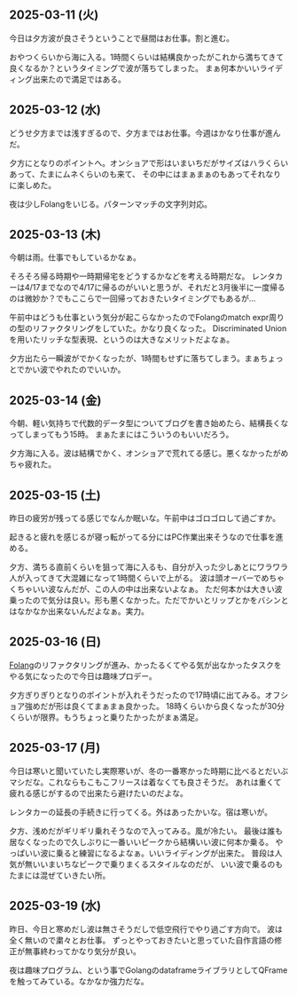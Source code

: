 ## 2025-03-11 (火)

今日は夕方波が良さそうということで昼間はお仕事。割と進む。

おやつくらいから海に入る。1時間くらいは結構良かったがこれから満ちてきて良くなるか？というタイミングで波が落ちてしまった。
まぁ何本かいいライディング出来たので満足ではある。

## 2025-03-12 (水)

どうせ夕方までは浅すぎるので、夕方まではお仕事。今週はかなり仕事が進んだ。

夕方にとなりのポイントへ。オンショアで形はいまいちだがサイズはハラくらいあって、たまにムネくらいのも来て、
その中にはまぁまぁのもあってそれなりに楽しめた。

夜は少しFolangをいじる。パターンマッチの文字列対応。

## 2025-03-13 (木)

今朝は雨。仕事でもしているかなぁ。

そろそろ帰る時期や一時期帰宅をどうするかなどを考える時期だな。
レンタカーは4/17までなので4/17に帰るのがいいと思うが、それだと3月後半に一度帰るのは微妙か？でもここらで一回帰っておきたいタイミングでもあるが…

午前中はどうも仕事という気分が起こらなかったのでFolangのmatch expr周りの型のリファクタリングをしていた。かなり良くなった。
Discriminated Unionを用いたリッチな型表現、というのは大きなメリットだよなぁ。

夕方出たら一瞬波がでかくなったが、1時間もせずに落ちてしまう。まぁちょっとでかい波でやれたのでいいか。

## 2025-03-14 (金)

今朝、軽い気持ちで代数的データ型についてブログを書き始めたら、結構長くなってしまってもう15時。
まぁたまにはこういうのもいいだろう。

夕方海に入る。波は結構でかく、オンショアで荒れてる感じ。悪くなかったがめちゃ疲れた。

## 2025-03-15 (土)

昨日の疲労が残ってる感じでなんか眠いな。午前中はゴロゴロして過ごすか。

起きると疲れを感じるが寝っ転がってる分にはPC作業出来そうなので仕事を進める。

夕方、満ちる直前くらいを狙って海に入るも、自分が入った少しあとにワラワラ人が入ってきて大混雑になって1時間くらいで上がる。
波は頭オーバーでめちゃくちゃいい波なんだが、この人の中は出来ないよなぁ。
ただ何本かは大きい波乗ったので気分は良い。形も悪くなかった。ただでかいとリップとかをバシンとはなかなか出来ないんだよなぁ。実力。

## 2025-03-16 (日)

[Folang](Folang)のリファクタリングが進み、かったるくてやる気が出なかったタスクをやる気になったので今日は趣味プロデー。

夕方ぎりぎりとなりのポイントが入れそうだったので17時頃に出てみる。オフショア強めだが形は良くてまぁまぁ良かった。
18時くらいから良くなったが30分くらいが限界。もうちょっと乗りたかったがまぁ満足。

## 2025-03-17 (月)

今日は寒いと聞いていたし実際寒いが、冬の一番寒かった時期に比べるとだいぶマシだな。これならもこもこフリースは着なくても良さそうだ。
あれは重くて疲れる感じがするので出来たら避けたいのだよな。

レンタカーの延長の手続きに行ってくる。外はあったかいな。宿は寒いが。

夕方、浅めだがギリギリ乗れそうなので入ってみる。風が冷たい。
最後は誰も居なくなったので久しぶりに一番いいピークから結構いい波に何本か乗る。
やっぱいい波に乗ると練習になるよなぁ。いいライディングが出来た。
普段は人気が無いいまいちなピークで乗りまくるスタイルなのだが、
いい波で乗るのもたまには混ぜていきたい所。

## 2025-03-19 (水)

昨日、今日と寒めだし波は無さそうだしで低空飛行でやり過ごす方向で。
波は全く無いので粛々とお仕事。
ずっとやっておきたいと思っていた自作言語の修正が無事終わってかなり気分が良い。

夜は趣味プログラム、という事でGolangのdataframeライブラリとしてQFrameを触ってみている。なかなか強力だな。